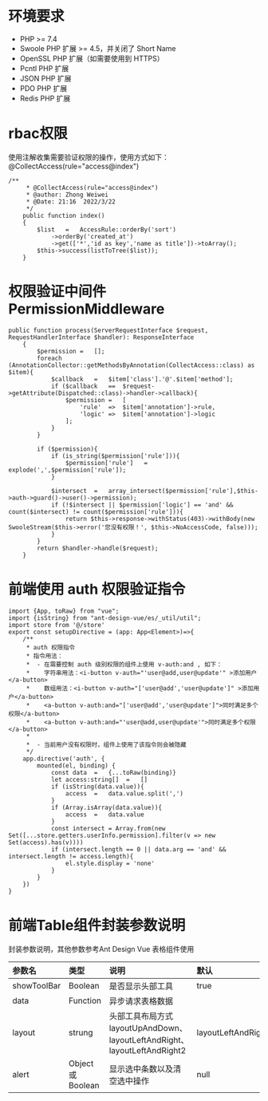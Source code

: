 
# 环境要求

 - PHP >= 7.4
 - Swoole PHP 扩展 >= 4.5，并关闭了 Short Name
 - OpenSSL PHP 扩展（如需要使用到 HTTPS）
 - Pcntl PHP 扩展
 - JSON PHP 扩展
 - PDO PHP 扩展
 - Redis PHP 扩展
 

# rbac权限

使用注解收集需要验证权限的操作，使用方式如下：@CollectAccess(rule="access@index")
```
/**
     * @CollectAccess(rule="access@index")
     * @author: Zhong Weiwei
     * @Date: 21:16  2022/3/22
     */
    public function index()
    {
        $list   =   AccessRule::orderBy('sort')
            ->orderBy('created_at')
            ->get(['*','id as key','name as title'])->toArray();
        $this->success(listToTree($list));
    }
```
# 权限验证中间件 PermissionMiddleware
```
public function process(ServerRequestInterface $request, RequestHandlerInterface $handler): ResponseInterface
    {
        $permission =   [];
        foreach (AnnotationCollector::getMethodsByAnnotation(CollectAccess::class) as $item){
            $callback   =   $item['class'].'@'.$item['method'];
            if ($callback   ==  $request->getAttribute(Dispatched::class)->handler->callback){
                $permission =   [
                    'rule'  =>  $item['annotation']->rule,
                    'logic' =>  $item['annotation']->logic
                ];
            }
        }

        if ($permission){
            if (is_string($permission['rule'])){
                $permission['rule']   =   explode(',',$permission['rule']);
            }

            $intersect  =   array_intersect($permission['rule'],$this->auth->guard()->user()->permission);
            if (!$intersect || $permission['logic'] == 'and' && count($intersect) != count($permission['rule'])){
                return $this->response->withStatus(403)->withBody(new SwooleStream($this->error('您没有权限！', $this->NoAccessCode, false)));
            }
        }
        return $handler->handle($request);
    }
```

# 前端使用 auth 权限验证指令
```
import {App, toRaw} from "vue";
import {isString} from "ant-design-vue/es/_util/util";
import store from '@/store'
export const setupDirective = (app: App<Element>)=>{
    /**
     * auth 权限指令
     * 指令用法：
     *  - 在需要控制 auth 级别权限的组件上使用 v-auth:and , 如下：
     *    字符串用法：<i-button v-auth="'user@add,user@update'" >添加用户</a-button>
     *    数组用法：<i-button v-auth="['user@add','user@update']" >添加用户</a-button>
     *    <a-button v-auth:and="['user@add','user@update']">同时满足多个权限</a-button>
     *    <a-button v-auth:and="'user@add,user@update'">同时满足多个权限</a-button>
     *
     *  - 当前用户没有权限时，组件上使用了该指令则会被隐藏
     */
    app.directive('auth', {
        mounted(el, binding) {
            const data  =   {...toRaw(binding)}
            let access:string[]  =   []
            if (isString(data.value)){
                access  =   data.value.split(',')
            }
            if (Array.isArray(data.value)){
                access  =   data.value
            }
            const intersect = Array.from(new Set([...store.getters.userInfo.permission].filter(v => new Set(access).has(v))))
            if (intersect.length == 0 || data.arg == 'and' && intersect.length != access.length){
                el.style.display = 'none'
            }
        }
    })
}
```
# 前端Table组件封装参数说明
封装参数说明，其他参数参考Ant Design Vue 表格组件使用

|参数名|类型|说明|默认|
|:----  |:----- |:-----   |:-----   |
|showToolBar | Boolean |是否显示头部工具   | true|
|data | Function |异步请求表格数据   | |
|layout | strung |头部工具布局方式layoutUpAndDown、layoutLeftAndRight、layoutLeftAndRight2   |layoutLeftAndRight |
|alert | Object或Boolean |显示选中条数以及清空选中操作   | null |

